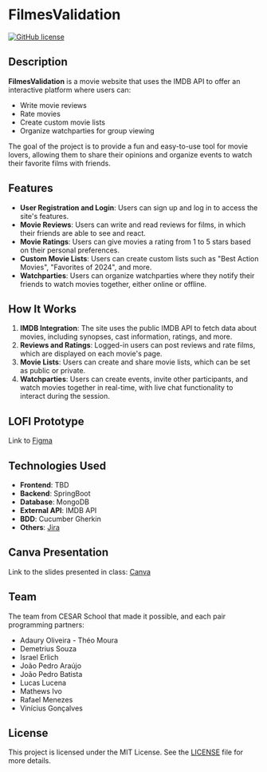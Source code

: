 # FilmesValidation

[![GitHub license](https://img.shields.io/badge/license-MIT-blue.svg)](https://github.com/yourusername/FilmesValidation/blob/main/LICENSE)

## Description

**FilmesValidation** is a movie website that uses the IMDB API to offer an interactive platform where users can:

- Write movie reviews
- Rate movies
- Create custom movie lists
- Organize watchparties for group viewing

The goal of the project is to provide a fun and easy-to-use tool for movie lovers, allowing them to share their opinions and organize events to watch their favorite films with friends.

## Features

- **User Registration and Login**: Users can sign up and log in to access the site's features.
- **Movie Reviews**: Users can write and read reviews for films, in which their friends are able to see and react.
- **Movie Ratings**: Users can give movies a rating from 1 to 5 stars based on their personal preferences.
- **Custom Movie Lists**: Users can create custom lists such as "Best Action Movies", "Favorites of 2024", and more.
- **Watchparties**: Users can organize watchparties where they notify their friends to watch movies together, either online or offline.

## How It Works

1. **IMDB Integration**: The site uses the public IMDB API to fetch data about movies, including synopses, cast information, ratings, and more.
2. **Reviews and Ratings**: Logged-in users can post reviews and rate films, which are displayed on each movie's page.
3. **Movie Lists**: Users can create and share movie lists, which can be set as public or private.
4. **Watchparties**: Users can create events, invite other participants, and watch movies together in real-time, with live chat functionality to interact during the session.

## LOFI Prototype

Link to [Figma](https://www.figma.com/design/n3PJ0gcBey07Vh1IxvJ0Yc/REQUISITOS-%26-VALIDATION?node-id=0-1&t=2oQCk3nFQhPiw02i-1)

## Technologies Used

- **Frontend**: TBD
- **Backend**: SpringBoot
- **Database**: MongoDB
- **External API**: IMDB API
- **BDD**: Cucumber Gherkin
- **Others**: [Jira](https://cesar-team-je0lvctt.atlassian.net/jira/software/projects/SCRUM/boards/1?selectedIssue=SCRUM-12&atlOrigin=eyJpIjoiN2EwMTc1ZTJmNGVhNDViMDllOWU1MzAzYTNkYTQ1NzgiLCJwIjoiaiJ9)

## Canva Presentation

Link to the slides presented in class: [Canva](https://www.canva.com/design/DAGSQ5Kasjo/C1DfnRvoabI0re7fqAfTlQ/edit)

## Team

The team from CESAR School that made it possible, and each pair programming partners:

- Adaury Oliveira - Théo Moura
- Demetrius Souza
- Israel Erlich
- João Pedro Araújo
- João Pedro Batista
- Lucas Lucena
- Mathews Ivo
- Rafael Menezes
- Vinícius Gonçalves

## License

This project is licensed under the MIT License. See the [LICENSE](./LICENSE) file for more details.

